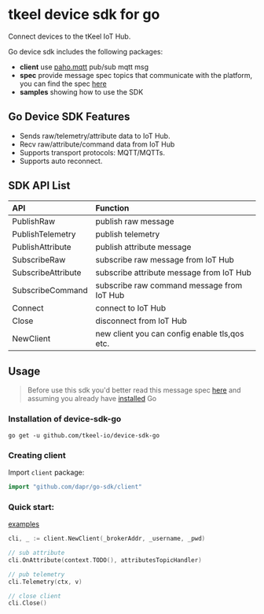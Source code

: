 # tkeel device sdk for go


Connect devices to the tKeel IoT Hub.

Go device sdk includes the following packages:

- __client__ use [paho.mqtt](github.com/eclipse/paho.mqtt.golang) pub/sub mqtt msg
- __spec__ provide message spec topics that communicate with the platform, you can find the
  spec [here](https://docs.tkeel.io/developer_cookbook/iothub/message_spec)
- __samples__ showing how to use the SDK

## Go Device SDK Features


- Sends raw/telemetry/attribute data to IoT Hub.
- Recv raw/attribute/command data from IoT Hub
- Supports transport protocols: MQTT/MQTTs.
- Supports auto reconnect.

## SDK API List


|         API         | Function                                   |
| :------------------ | :----------------------------------------- |
| PublishRaw        | publish raw message |
| PublishTelemetry | publish  telemetry |
| PublishAttribute  | publish attribute message |
| SubscribeRaw   | subscribe raw message from IoT Hub |
| SubscribeAttribute   | subscribe attribute message from IoT Hub |
| SubscribeCommand   | subscribe raw command message from IoT Hub |
| Connect      | connect to IoT Hub    |
| Close      | disconnect from IoT Hub |
| NewClient      | new client you can config enable tls,qos etc.    |

## Usage


> Before use this sdk you'd better read this message spec
[here](https://docs.tkeel.io/developer_cookbook/iothub/message_spec)
and assuming you already have [installed](https://golang.org/doc/install) Go

### Installation of device-sdk-go

``` shell
go get -u github.com/tkeel-io/device-sdk-go
```

### Creating client

Import  `client` package:

```go
import "github.com/dapr/go-sdk/client"
```

### Quick start:

[examples](examples/tkeel.go)

```go
cli, _ := client.NewClient(_brokerAddr, _username, _pwd)

// sub attribute
cli.OnAttribute(context.TODO(), attributesTopicHandler)

// pub telemetry
cli.Telemetry(ctx, v)

// close client
cli.Close()
```


